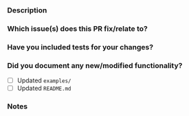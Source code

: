 ### Description


### Which issue(s) does this PR fix/relate to?
<!--- Put `Resolves #XXX` here to auto-close the issue that your PR fixes (if such) --->


### Have you included tests for your changes?


### Did you document any new/modified functionality?

- [ ] Updated `examples/`
- [ ] Updated `README.md`

### Notes
